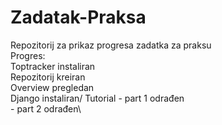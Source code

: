 # Zadatak-Praksa
Repozitorij za prikaz progresa zadatka za praksu\
Progres:\
  Toptracker instaliran\
  Repozitorij kreiran\
  Overview pregledan\
  Django instaliran/
  Tutorial - part 1 odrađen\
           - part 2 odrađen\
